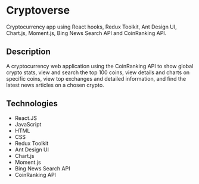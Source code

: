 # Cryptoverse
Cryptocurrency app using React hooks, Redux Toolkit, Ant Design UI, Chart.js, Moment.js, Bing News Search API and CoinRanking API.

## Description
A cryptocurrency web application using the CoinRanking API to show global crypto stats, view and search the top 100 coins, view details and charts on specific coins, view top exchanges and detailed information, and find the latest news articles on a chosen crypto.

## Technologies
* React.JS
* JavaScript
* HTML
* CSS
* Redux Toolkit
* Ant Design UI
* Chart.js
* Moment.js
* Bing News Search API
* CoinRanking API
